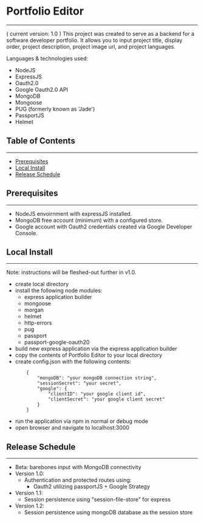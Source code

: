 # Portfolio Editor
------------------
( current version: 1.0 )
This project was created to serve as a backend for a software developer portfolio. It allows you to input project title, display order, project description, project image url, and project languages. 

Languages & technologies used:
- NodeJS
- ExpressJS
- Oauth2.0
- Google Oauth2.0 API
- MongoDB
- Mongoose
- PUG (formerly known as 'Jade')
- PassportJS
- Helmet


## Table of Contents
--------------------
- [Prerequisites](#prerequisites)
- [Local Install](#localInstall)
- [Release Schedule](#releaseSchedule)


## Prerequisites
----------------
- NodeJS envoirnment with expressJS installed.
- MongoDB free account (minimum) with a configured store.
- Google account with Oauth2 credentials created via Google Developer Console.


## Local Install
----------------
Note: instructions will be fleshed-out further in v1.0.
- create local directory
- install the following node modules: 
	- express application builder
	- mongoose
	- morgan
	- helmet
	- http-errors
	- pug
	- passport
	- passport-google-oauth20
- build new express application via the express application builder
- copy the contents of Portfolio Editor to your local directory
- create config.json with the following contents:
	```
		{
			"mongoDB": "your mongoDB connection string",
			"sessionSecret": "your secret",
			"google": {
				"clientID": "your google client id",
				"clientSecret": "your google client secret"
			}
		}
	```
- run the application via npm in normal or debug mode
- open browser and navigate to localhost:3000


## Release Schedule
-------------------
- Beta: barebones input with MongoDB connectivity
- Version 1.0: 
	- Authentication and protected routes using:
		- Oauth2 utilizing passportJS + Google Strategy
- Version 1.1: 
	- Session persistence using "session-file-store" for express  
- Version 1.2: 
	- Session persistence using mongoDB database as the session store